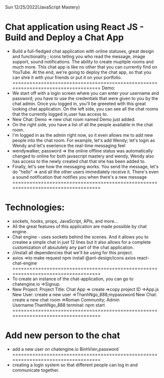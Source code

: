 Sun 12/25/2022(JavaScript Mastery)
# Chat application using React JS - Build and Deploy a Chat App 
- Build a full-fledged chat application with online statuses, great design and functionality ; icons telling you who read the message, image support, sound notifications. The ability to create muptiple rooms and much more. This chat app is like no other that you can currently find on YouTube. At the end, we're going to deploy the chat app, so that you can shre it with your friends or put it on your portfolio.
==================================================================================
Demo:
- We start off with a login screen where you can enter your username and password, you have to use the credentials that were given to you by the chat admin. Once you logged in, you'll be greeeted with this great looking chat application. On the left side, you can see all the chat rooms that the currently logged in,user has access to.
- New Chat: Demo => new chat room named Demo just added.
- On the right side, you have a list of all the people available in the chat room.
- I'm logged in as the admin right now, so it even allows me to add new people into the chat room. For example, let's add Wendy; let's login as Wendy and let's exerience the real-time messaging feel
- wendywalker, password => the online offline status was automatically changed to online for both javascript mastery and wendy, Wendy also has access to the newly created chat that she has been added to. 
- Finally, let's see how the messaging works. You send the message, let's do "hello" => and all the other users immediately receive it. There's even a sound notification that notifies you when there's a new message
==================================================================================
# Technologies:
- sockets, hooks, props, JavaScript, APIs, and more...
- All the great features of this application are made possible by chat engine.
- Chat engine - uses sockets behind the scenes. And it allows you to createe a simple chat in just 12 lines but it also allows for a complete customization of absulutely any part of the chat application.
- //install all dependencies that we'll be using for this project.
- axios =>to make request
npm install @ant-design/icons axios react-chat-engine
==================================================================================
- To create an instance of the chat-application, you can go to chatengine.io =>Signup.
- New Project: 
Project Title: Chat App => create =>copy project ID =>App.js
New User: create a new user =>ThanhNgo_888;mypassword
New Chat: create a new chat room =>Roman Community; Admin Username:ThanhNgo_888
terminal: npm start
==================================================================================
# Add new person to the chat
- add a new user on chatengine.io
BinhVien,password
==================================================================================
- creating a login system so that different people can log in and communicate together.